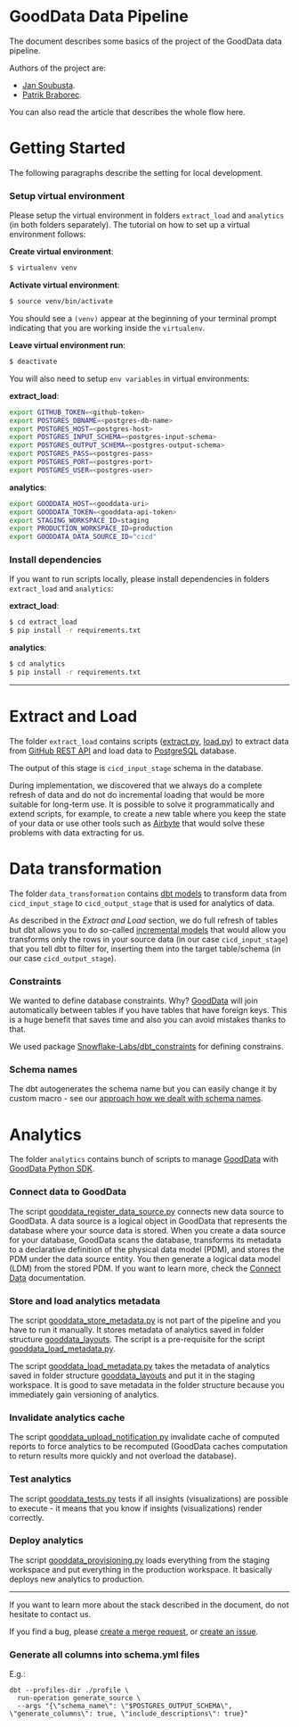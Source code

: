 # GoodData Data Pipeline

The document describes some basics of the project of the GoodData data pipeline.

Authors of the project are:

- [Jan Soubusta](https://twitter.com/jaceksan).
- [Patrik Braborec](https://twitter.com/patrikbraborec).

You can also read the article that describes the whole flow here.

# Getting Started

The following paragraphs describe the setting for local development.

### Setup virtual environment

Please setup the virtual environment in folders `extract_load` and `analytics` (in both folders separately). The tutorial on how to set up a virtual environment follows:

**Create virtual environment**:

```bash
$ virtualenv venv
```

**Activate virtual environment**:

```bash
$ source venv/bin/activate
```

You should see a `(venv)` appear at the beginning of your terminal prompt indicating that you are working inside the `virtualenv`.

**Leave virtual environment run**:

```bash
$ deactivate
```

You will also need to setup `env variables` in virtual environments:

**extract_load**:

```bash
export GITHUB_TOKEN=<github-token>
export POSTGRES_DBNAME=<postgres-db-name>
export POSTGRES_HOST=<postgres-host>
export POSTGRES_INPUT_SCHEMA=<postgres-input-schema>
export POSTGRES_OUTPUT_SCHEMA=<postgres-output-schema>
export POSTGRES_PASS=<postgres-pass>
export POSTGRES_PORT=<postgres-port>
export POSTGRES_USER=<postgres-user>
```

**analytics**:

```bash
export GOODDATA_HOST=<gooddata-uri>
export GOODDATA_TOKEN=<gooddata-api-token>
export STAGING_WORKSPACE_ID=staging
export PRODUCTION_WORKSPACE_ID=production
export GOODDATA_DATA_SOURCE_ID="cicd"
```

### Install dependencies 

If you want to run scripts locally, please install dependencies in folders `extract_load` and `analytics`:

**extract_load**:

```bash
$ cd extract_load
$ pip install -r requirements.txt
```

**analytics**:

```bash
$ cd analytics
$ pip install -r requirements.txt
```

---

# Extract and Load

The folder `extract_load` contains scripts ([extract.py](extract_load/extract.py), [load.py](extract_load/load.py)) to extract data from [GitHub REST API](https://docs.github.com/en/rest) and load data to [PostgreSQL](https://www.postgresql.org/) database.

The output of this stage is `cicd_input_stage` schema in the database.

During implementation, we discovered that we always do a complete refresh of data and do not do incremental loading that would be more suitable for long-term use. It is possible to solve it programmatically and extend scripts, for example, to create a new table where you keep the state of your data or use other tools such as [Airbyte](https://airbyte.com/) that would solve these problems with data extracting for us.

# Data transformation

The folder `data_transformation` contains [dbt models](https://docs.getdbt.com/docs/building-a-dbt-project/building-models) to transform data from `cicd_input_stage` to `cicd_output_stage` that is used for analytics of data.

As described in the *Extract and Load* section, we do full refresh of tables but dbt allows you to do so-called [incremental models](https://docs.getdbt.com/docs/building-a-dbt-project/building-models/configuring-incremental-models) that would allow you transforms only the rows in your source data (in our case `cicd_input_stage`) that you tell dbt to filter for, inserting them into the target table/schema (in our case `cicd_output_stage`).

### Constraints 

We wanted to define database constraints. Why? [GoodData](https://www.gooddata.com/) will join automatically between tables if you have tables that have foreign keys. This is a huge benefit that saves time and also you can avoid mistakes thanks to that. 

We used package [Snowflake-Labs/dbt_constraints](https://github.com/Snowflake-Labs/dbt_constraints) for defining constrains.

### Schema names

The dbt autogenerates the schema name but you can easily change it by custom macro - see our [approach how we dealt with schema names](data_transformation/macros/generate_schema_name.sql).

# Analytics

The folder `analytics` contains bunch of scripts to manage [GoodData](https://www.gooddata.com/) with [GoodData Python SDK](https://github.com/gooddata/gooddata-python-sdk).

### Connect data to GoodData

The script [gooddata_register_data_source.py](analytics/gooddata_register_data_source.py) connects new data source to GoodData. A data source is a logical object in GoodData that represents the database where your source data is stored. When you create a data source for your database, GoodData scans the database, transforms its metadata to a declarative definition of the physical data model (PDM), and stores the PDM under the data source entity. You then generate a logical data model (LDM) from the stored PDM. If you want to learn more, check the [Connect Data](https://www.gooddata.com/developers/cloud-native/doc/hosted/connect-data/) documentation.

### Store and load analytics metadata

The script [gooddata_store_metadata.py](analytics/gooddata_store_metadata.py) is not part of the pipeline and you have to run it manually. It stores metadata of analytics saved in folder structure [gooddata_layouts](analytics/gooddata_layouts). The script is a pre-requisite for the script [gooddata_load_metadata.py](analytics/gooddata_load_metadata.py).

The script [gooddata_load_metadata.py](analytics/gooddata_load_metadata.py) takes the metadata of analytics saved in folder structure [gooddata_layouts](analytics/gooddata_layouts) and put it in the staging workspace. It is good to save metadata in the folder structure because you immediately gain versioning of analytics.

### Invalidate analytics cache 

The script [gooddata_upload_notification.py](analytics/gooddata_upload_notification.py) invalidate cache of computed reports to force analytics to be recomputed (GoodData caches computation to return results more quickly and not overload the database).

### Test analytics

The script [gooddata_tests.py](analytics/gooddata_tests.p) tests if all insights (visualizations) are possible to execute - it means that you know if insights (visualizations) render correctly.

### Deploy analytics

The script [gooddata_provisioning.py](analytics/gooddata_provisioning.py) loads everything from the staging workspace and put everything in the production workspace. It basically deploys new analytics to production.

---

If you want to learn more about the stack described in the document, do not hesitate to contact us.

If you find a bug, please [create a merge request](https://gitlab.com/patrikbraborec/gooddata-data-pipeline/-/merge_requests/new), or [create an issue](https://gitlab.com/patrikbraborec/gooddata-data-pipeline/-/issues/new).

### Generate all columns into schema.yml files

E.g.:
```shell
dbt --profiles-dir ./profile \
  run-operation generate_source \
  --args "{\"schema_name\": \"$POSTGRES_OUTPUT_SCHEMA\", \"generate_columns\": true, \"include_descriptions\": true}"
```
